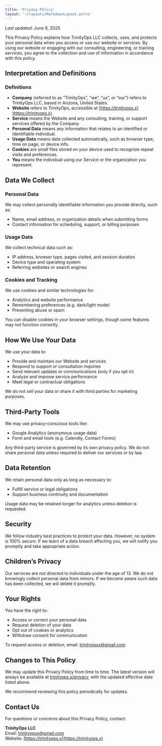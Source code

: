 ```yaml
---
title: 'Privacy Policy'
layout: '~/layouts/MarkdownLayout.astro'
---
```


_Last updated_: June 6, 2025

This Privacy Policy explains how TrinityOps LLC collects, uses, and protects your personal data when you access or use our website or services. By using our website or engaging with our consulting, engineering, or training services, you agree to the collection and use of information in accordance with this policy.

## Interpretation and Definitions

### Definitions

- **Company** (referred to as “TrinityOps”, “we”, “us”, or “our”) refers to TrinityOps LLC, based in Arizona, United States.
- **Website** refers to TrinityOps, accessible at [https://trinityops.x](https://trinityops.x).
- **Service** means the Website and any consulting, training, or support services offered by the Company.
- **Personal Data** means any information that relates to an identified or identifiable individual.
- **Usage Data** means data collected automatically, such as browser type, time on page, or device info.
- **Cookies** are small files stored on your device used to recognize repeat visits and preferences.
- **You** means the individual using our Service or the organization you represent.

## Data We Collect

### Personal Data

We may collect personally identifiable information you provide directly, such as:

- Name, email address, or organization details when submitting forms
- Contact information for scheduling, support, or billing purposes

### Usage Data

We collect technical data such as:

- IP address, browser type, pages visited, and session duration
- Device type and operating system
- Referring websites or search engines

### Cookies and Tracking

We use cookies and similar technologies for:

- Analytics and website performance
- Remembering preferences (e.g. dark/light mode)
- Preventing abuse or spam

You can disable cookies in your browser settings, though some features may not function correctly.

## How We Use Your Data

We use your data to:

- Provide and maintain our Website and services
- Respond to support or consultation inquiries
- Send relevant updates or communications (only if you opt in)
- Analyze and improve service performance
- Meet legal or contractual obligations

We do not sell your data or share it with third parties for marketing purposes.

## Third-Party Tools

We may use privacy-conscious tools like:

- Google Analytics (anonymous usage data)
- Form and email tools (e.g. Calendly, Contact Forms)

Any third-party service is governed by its own privacy policy. We do not share personal data unless required to deliver our services or by law.

## Data Retention

We retain personal data only as long as necessary to:

- Fulfill service or legal obligations
- Support business continuity and documentation

Usage data may be retained longer for analytics unless deletion is requested.

## Security

We follow industry best practices to protect your data. However, no system is 100% secure. If we learn of a data breach affecting you, we will notify you promptly and take appropriate action.

## Children’s Privacy

Our services are not directed to individuals under the age of 13. We do not knowingly collect personal data from minors. If we become aware such data has been collected, we will delete it promptly.

## Your Rights

You have the right to:

- Access or correct your personal data
- Request deletion of your data
- Opt out of cookies or analytics
- Withdraw consent for communication

To request access or deletion, email: [trinityopsx@gmail.com](mailto:trinityopsx@gmail.com)

## Changes to This Policy

We may update this Privacy Policy from time to time. The latest version will always be available at [trinityops.x/privacy](https://trinityops.x/privacy), with the updated effective date listed above.

We recommend reviewing this policy periodically for updates.

## Contact Us

For questions or concerns about this Privacy Policy, contact:

**TrinityOps LLC**  
Email: [trinityopsx@gmail.com](mailto:trinityopsx@gmail.com)  
Website: [https://trinityops.x](https://trinityops.x)
